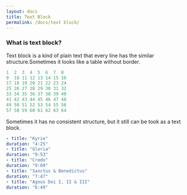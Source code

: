 ```yaml
---
layout: docs
title: Text Block
permalink: /docs/text block/
---
```


### What is text block?

Text block is a kind of plain text that every line has the similar structure.Sometimes it looks like a table without border.

```python
1  2  3  4  5  6  7  8 
9  10 11 12 13 14 15 16
17 18 19 20 21 22 23 24
25 26 27 28 29 30 31 32
33 34 35 36 37 38 39 40
41 42 43 44 45 46 47 48
49 50 51 52 53 54 55 56
57 58 59 60 61 62 63 64
```

Sometimes it has no consistent structure, but it still can be took as a text block.

```yaml
- title: "Kyrie"
duration: "4:25"
- title: "Gloria"
duration: "9:53"
- title: "Credo"
duration: "9:09"
- title: "Sanctus & Benedictus"
duration: "7:47"
- title: "Agnus Dei I, II & III"
duration: "6:49"
```
